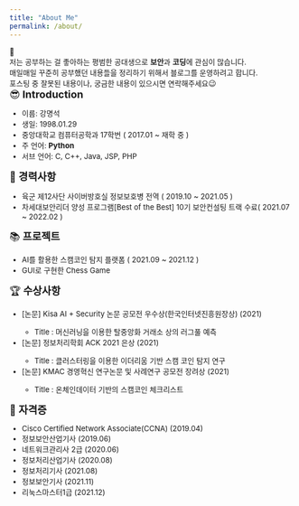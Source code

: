 ```yaml
---
title: "About Me"
permalink: /about/
---
```




<div class="notice">
  <font size="2.5em">
    📌 <br>
    저는 공부하는 걸 좋아하는 평범한 공대생으로 <b>보안</b>과 <b>코딩</b>에 관심이 많습니다.<br>
    매일매일 꾸준히 공부했던 내용들을 정리하기 위해서 블로그를 운영하려고 합니다.<br>
    포스팅 중 잘못된 내용이나, 궁금한 내용이 있으시면 연락해주세요😉<br>
  </font>
</div>


<div class="notice--primary">
  <font size="4.8em"> 😎<b> Introduction </b></font>
  <font size="2.5em">
  <ul>
    <li> 이름: 강명석</li>
    <li> 생일: 1998.01.29</li>
    <li> 중앙대학교 컴퓨터공학과 17학번 ( 2017.01 ~ 재학 중 )</li>
    <li> 주 언어: <b>Python</b></li>
    <li> 서브 언어: C, C++, Java, JSP, PHP</li>
  </ul>
  </font>
</div>

<div class="notice--info">
  <font size="4.8em"> 📝<b> 경력사항 </b></font>
  <font size="2.5em">
  <ul>
    <li> 육군 제12사단 사이버방호실 정보보호병 전역 ( 2019.10 ~ 2021.05 )</li>
    <li> 차세대보안리더 양성 프로그램[Best of the Best] 10기 보안컨설팅 트랙 수료( 2021.07 ~ 2022.02 )</li>
  </ul>
  </font>
</div>

<div class="notice--warning">
  <font size="4.8em"> 📚<b> 프로젝트 </b></font>
  <font size="2.5em">
  <ul>
    <li> AI를 활용한 스캠코인 탐지 플랫폼 ( 2021.09 ~ 2021.12 )</li>
    <li> GUI로 구현한 Chess Game</li>
  </ul>
  </font>
</div>

<div class="notice--success">
  <font size="4.8em"> 🏆<b> 수상사항 </b></font>
  <font size="2.5em">
  <ul>
    <li> [논문] Kisa AI + Security 논문 공모전 우수상(한국인터넷진흥원장상) (2021)</li>
    <ul><li>Title : 머신러닝을 이용한 탈중앙화 거래소 상의 러그풀 예측</li></ul>
    <li> [논문] 정보처리학회 ACK 2021 은상 (2021)</li>
    <ul><li>Title : 클러스터링을 이용한
이더리움 기반 스캠 코인 탐지 연구</li></ul>
    <li> [논문] KMAC 경영혁신 연구논문 및 사례연구 공모전 장려상 (2021)</li>
    <ul><li>Title : 온체인데이터 기반의 스캠코인 체크리스트</li></ul>
  </ul>
  </font>
</div>

<div class="notice--danger">
  <font size="4.8em"> 📜<b> 자격증 </b></font>
  <font size="2.5em">
  <ul>
    <li> Cisco Certified Network Associate(CCNA) (2019.04)</li>
    <li> 정보보안산업기사 (2019.06)</li>
    <li> 네트워크관리사 2급 (2020.06)</li>
    <li> 정보처리산업기사 (2020.08)</li>
    <li> 정보처리기사 (2021.08)</li>
    <li> 정보보안기사 (2021.11)</li>
    <li> 리눅스마스터1급 (2021.12)</li>
  </ul>
  </font>
</div>



